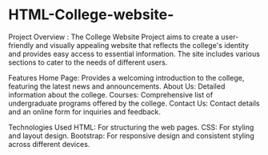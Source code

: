 # HTML-College-website-

Project Overview : 
The College Website Project aims to create a user-friendly and visually appealing website that reflects the college's identity and provides easy access to essential information. The site includes various sections to cater to the needs of different users.

Features
Home Page: Provides a welcoming introduction to the college, featuring the latest news and announcements.
About Us: Detailed information about the college.
Courses: Comprehensive list of undergraduate programs offered by the college.
Contact Us: Contact details and an online form for inquiries and feedback.

Technologies Used
HTML: For structuring the web pages.
CSS: For styling and layout design.
Bootstrap: For responsive design and consistent styling across different devices.
